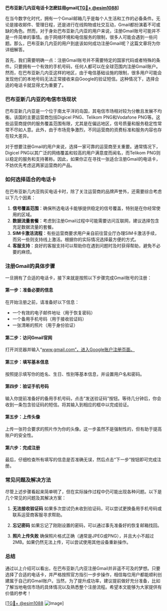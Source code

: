 **巴布亚新几内亚电话卡怎麽註冊gmail[[TG💪+ @esim1088](https://t.me/s/esim1088)]**

在当今数字化时代，拥有一个Gmail邮箱几乎是每个人生活和工作的必备条件。无论是接收邮件、管理日程，还是进行在线购物或社交互动，Gmail都扮演着不可或缺的角色。然而，对于身处巴布亚新几内亚的用户来说，注册Gmail账号可能并不是一件简单的事情。由于网络环境和电信服务的限制，很多人可能会遇到一些问题。那么，巴布亚新几内亚的用户到底该如何成功注册Gmail呢？这篇文章将为你详细解答。

首先，我们需要明确一点：注册Gmail账号并不需要特定的国家代码或者特殊的条件。只要拥有一个有效的手机号码，任何人都可以在全球范围内注册Gmail账户。然而，在巴布亚新几内亚这样的地区，由于电信基础设施的限制，很多用户可能会发现他们的本地号码无法正常接收来自Google的验证短信。这种情况下，选择合适的电话卡就显得尤为重要了。

### 巴布亚新几内亚的电信市场现状

巴布亚新几内亚是一个位于南太平洋的岛国，其电信市场相对较为分散且发展不均衡。该国的主要运营商包括Digicel PNG、Telikom PNG和Vodafone PNG等。这些运营商提供的服务覆盖范围有限，尤其是在偏远地区，信号质量和服务稳定性常常不尽如人意。此外，由于市场竞争激烈，不同运营商的资费标准和服务内容也存在较大差异。

对于想要注册Gmail的用户来说，选择一家可靠的运营商至关重要。通常情况下，Digicel PNG以其广泛的网络覆盖和较高的用户满意度而闻名，而Telikom PNG则以稳定的服务和支持著称。因此，如果你正在寻找一张适合注册Gmail的电话卡，不妨优先考虑这两家运营商的产品。

### 如何选择适合的电话卡

在巴布亚新几内亚购买电话卡时，除了关注运营商的品牌声誉外，还需要综合考虑以下几个因素：

1. **信号覆盖范围**：确保所选电话卡能够提供稳定的信号覆盖，特别是在你经常使用的区域。
2. **数据流量套餐**：考虑到注册Gmail过程中可能需要访问互联网，建议选择包含充足数据流量的套餐。
3. **SIM卡激活流程**：有些运营商要求用户亲自前往营业厅办理SIM卡激活手续，而另一些则支持线上激活。根据你的实际情况选择最方便的方式。
4. **客服支持**：良好的客服支持可以帮助你在遇到问题时及时获得帮助，避免不必要的麻烦。

### 注册Gmail的具体步骤

一旦拥有了合适的电话卡，接下来就是按照以下步骤完成Gmail账号的注册：

#### 第一步：准备必要的信息
在开始注册之前，请准备好以下信息：
- 一个有效的电子邮件地址（用于恢复密码）
- 一个备用手机号码（用于接收验证码）
- 一张清晰的照片（用于身份验证）

#### 第二步：访问Gmail官网
打开浏览器并输入“www.gmail.com”，进入Google账户注册页面。

#### 第三步：填写基本信息
按照提示填写你的姓名、生日、性别等基本信息，并设置用户名和密码。

#### 第四步：验证手机号码
输入你提前准备好的备用手机号码，点击“发送验证码”按钮。等待几分钟后，你会收到一条包含验证码的短信。将其输入到相应的框中以完成验证。

#### 第五步：上传头像
上传一张符合要求的照片作为你的头像。这一步虽然不是强制性的，但有助于提高账户的安全性。

#### 第六步：完成注册
最后，仔细检查所有填写的信息是否准确无误，然后点击“下一步”按钮即可完成注册。

### 常见问题及解决方法

尽管上述步骤看起来简单明了，但在实际操作过程中仍可能出现各种问题。以下是几个常见的问题及其解决方案：

1. **无法接收验证码**
   如果多次尝试仍未收到验证码，可以尝试更换备用手机号码或联系运营商客服寻求帮助。

2. **忘记密码**
   如果忘记了刚刚设置的密码，可以通过事先准备好的恢复邮箱找回。

3. **照片上传失败**
   确保照片格式正确（通常是JPEG或PNG），并且大小不超过2MB。如果仍然无法上传，可以尝试使用其他设备重新操作。

### 总结

通过以上介绍可以看出，在巴布亚新几内亚注册Gmail并非遥不可及的梦想。只要选择了合适的电话卡，并严格按照官方指引一步步操作，相信每位用户都能顺利创建属于自己的Gmail账户。当然，为了提升成功率，建议提前做好充分准备，比如了解当地电信市场的具体情况以及熟悉整个注册流程。希望本文能够为大家提供有价值的参考！

[[TG💪+ @esim1088](https://t.me/s/esim1088) ![Image](https://i.postimg.cc/4NQfJmqS/Snipaste-2025-05-13-00-14-12.png)]